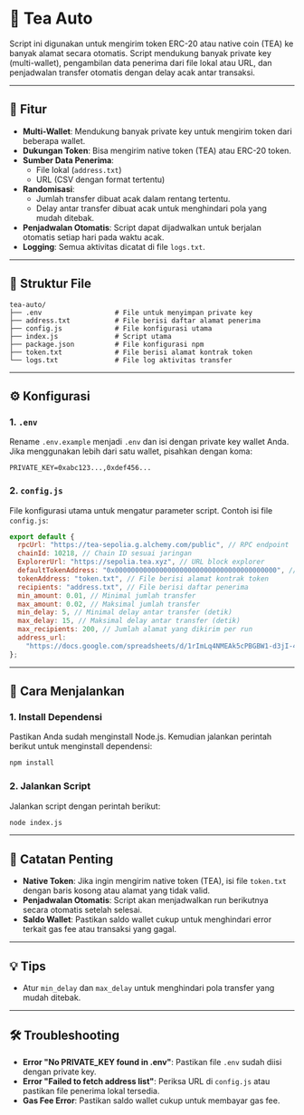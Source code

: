 # 🧾 Tea Auto

Script ini digunakan untuk mengirim token ERC-20 atau native coin (TEA) ke banyak alamat secara otomatis. Script mendukung banyak private key (multi-wallet), pengambilan data penerima dari file lokal atau URL, dan penjadwalan transfer otomatis dengan delay acak antar transaksi.

---

## 🔧 Fitur

- **Multi-Wallet**: Mendukung banyak private key untuk mengirim token dari beberapa wallet.
- **Dukungan Token**: Bisa mengirim native token (TEA) atau ERC-20 token.
- **Sumber Data Penerima**:
  - File lokal (`address.txt`)
  - URL (CSV dengan format tertentu)
- **Randomisasi**:
  - Jumlah transfer dibuat acak dalam rentang tertentu.
  - Delay antar transfer dibuat acak untuk menghindari pola yang mudah ditebak.
- **Penjadwalan Otomatis**: Script dapat dijadwalkan untuk berjalan otomatis setiap hari pada waktu acak.
- **Logging**: Semua aktivitas dicatat di file `logs.txt`.

---

## 📁 Struktur File

```
tea-auto/
├── .env                  # File untuk menyimpan private key
├── address.txt           # File berisi daftar alamat penerima
├── config.js             # File konfigurasi utama
├── index.js              # Script utama
├── package.json          # File konfigurasi npm
├── token.txt             # File berisi alamat kontrak token
└── logs.txt              # File log aktivitas transfer
```

---

## ⚙️ Konfigurasi

### 1. `.env`

Rename `.env.example` menjadi `.env` dan isi dengan private key wallet Anda. Jika menggunakan lebih dari satu wallet, pisahkan dengan koma:

```env
PRIVATE_KEY=0xabc123...,0xdef456...
```

### 2. `config.js`

File konfigurasi utama untuk mengatur parameter script. Contoh isi file `config.js`:

```js
export default {
  rpcUrl: "https://tea-sepolia.g.alchemy.com/public", // RPC endpoint
  chainId: 10218, // Chain ID sesuai jaringan
  ExplorerUrl: "https://sepolia.tea.xyz", // URL block explorer
  defaultTokenAddress: "0x0000000000000000000000000000000000000000", // Default token address
  tokenAddress: "token.txt", // File berisi alamat kontrak token
  recipients: "address.txt", // File berisi daftar penerima
  min_amount: 0.01, // Minimal jumlah transfer
  max_amount: 0.02, // Maksimal jumlah transfer
  min_delay: 5, // Minimal delay antar transfer (detik)
  max_delay: 15, // Maksimal delay antar transfer (detik)
  max_recipients: 200, // Jumlah alamat yang dikirim per run
  address_url:
    "https://docs.google.com/spreadsheets/d/1rImLq4NMEAk5cPBGBW1-d3jI-4QC0oQoFU-JHrDostk/export?format=csv&gid=362289845", // URL untuk daftar penerima
};
```

---

## 🚀 Cara Menjalankan

### 1. Install Dependensi

Pastikan Anda sudah menginstall Node.js. Kemudian jalankan perintah berikut untuk menginstall dependensi:

```bash
npm install
```

### 2. Jalankan Script

Jalankan script dengan perintah berikut:

```bash
node index.js
```

---

## 📝 Catatan Penting

- **Native Token**: Jika ingin mengirim native token (TEA), isi file `token.txt` dengan baris kosong atau alamat yang tidak valid.
- **Penjadwalan Otomatis**: Script akan menjadwalkan run berikutnya secara otomatis setelah selesai.
- **Saldo Wallet**: Pastikan saldo wallet cukup untuk menghindari error terkait gas fee atau transaksi yang gagal.

---

## 💡 Tips

- Atur `min_delay` dan `max_delay` untuk menghindari pola transfer yang mudah ditebak.

---

## 🛠️ Troubleshooting

- **Error "No PRIVATE_KEY found in .env"**: Pastikan file `.env` sudah diisi dengan private key.
- **Error "Failed to fetch address list"**: Periksa URL di `config.js` atau pastikan file penerima lokal tersedia.
- **Gas Fee Error**: Pastikan saldo wallet cukup untuk membayar gas fee.
